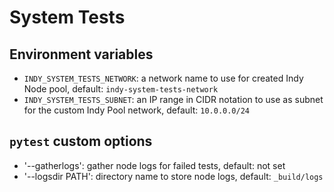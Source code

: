 # System Tests

## Environment variables

- `INDY_SYSTEM_TESTS_NETWORK`: a network name to use for created Indy Node pool, default: `indy-system-tests-network`
- `INDY_SYSTEM_TESTS_SUBNET`: an IP range in CIDR notation to use as subnet for the custom Indy Pool network, default: `10.0.0.0/24`

## `pytest` custom options

- '--gatherlogs': gather node logs for failed tests, default: not set
- '--logsdir PATH': directory name to store node logs, default: `_build/logs`
